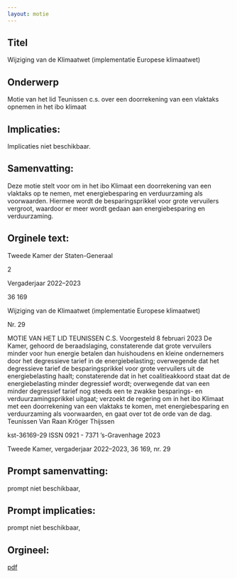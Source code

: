 ```yaml
---
layout: motie
---
```

## Titel
Wijziging van de Klimaatwet (implementatie Europese klimaatwet)
## Onderwerp
Motie van het lid Teunissen c.s. over een doorrekening van een vlaktaks opnemen in het ibo klimaat
## Implicaties:
Implicaties niet beschikbaar.
## Samenvatting:

Deze motie stelt voor om in het ibo Klimaat een doorrekening van een vlaktaks op te nemen, met energiebesparing en verduurzaming als voorwaarden. Hiermee wordt de besparingsprikkel voor grote vervuilers vergroot, waardoor er meer wordt gedaan aan energiebesparing en verduurzaming.
## Orginele text:


Tweede Kamer der Staten-Generaal

2

Vergaderjaar 2022–2023

36 169

Wijziging van de Klimaatwet (implementatie
Europese klimaatwet)

Nr. 29

MOTIE VAN HET LID TEUNISSEN C.S.
Voorgesteld 8 februari 2023
De Kamer,
gehoord de beraadslaging,
constaterende dat grote vervuilers minder voor hun energie betalen dan
huishoudens en kleine ondernemers door het degressieve tarief in de
energiebelasting;
overwegende dat het degressieve tarief de besparingsprikkel voor grote
vervuilers uit de energiebelasting haalt;
constaterende dat in het coalitieakkoord staat dat de energiebelasting
minder degressief wordt;
overwegende dat van een minder degressief tarief nog steeds een te
zwakke besparings- en verduurzamingsprikkel uitgaat;
verzoekt de regering om in het ibo Klimaat met een doorrekening van een
vlaktaks te komen, met energiebesparing en verduurzaming als
voorwaarden,
en gaat over tot de orde van de dag.
Teunissen
Van Raan
Kröger
Thijssen

kst-36169-29
ISSN 0921 - 7371
’s-Gravenhage 2023

Tweede Kamer, vergaderjaar 2022–2023, 36 169, nr. 29


## Prompt samenvatting:
prompt niet beschikbaar,

## Prompt implicaties:
prompt niet beschikbaar,
## Orgineel:
[pdf](https://gegevensmagazijn.tweedekamer.nl/OData/v4/2.0/Document(ce1c755b-5bdc-45f5-8f94-8175e82598ef)/resource)
